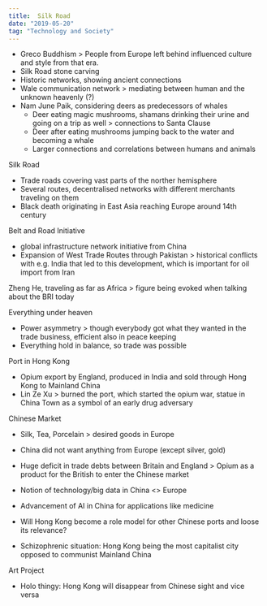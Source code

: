 ```yaml
---
title:  Silk Road
date: "2019-05-20"
tag: "Technology and Society"
---
```

- Greco Buddhism \> People from Europe left behind influenced culture and style from that era.
- Silk Road stone carving
- Historic networks, showing ancient connections
- Wale communication network \> mediating between human and the unknown heavenly (?)
- Nam June Paik, considering deers as predecessors of whales
	- Deer eating magic mushrooms, shamans drinking their urine and going on a trip as well \> connections to Santa Clause
	- Deer after eating mushrooms jumping back to the water and becoming a whale
	- Larger connections and correlations between humans and animals


Silk Road
- Trade roads covering vast parts of the norther hemisphere
- Several routes, decentralised networks with different merchants traveling on them
- Black death originating in East Asia reaching Europe around 14th century

Belt and Road Initiative
- global infrastructure network initiative from China
- Expansion of West Trade Routes through Pakistan \> historical conflicts with e.g. India that led to this development, which is important for oil import from Iran

Zheng He, traveling as far as Africa \> figure being evoked when talking about the BRI today

Everything under heaven
- Power asymmetry \> though everybody got what they wanted in the trade business, efficient also in peace keeping
- Everything hold in balance, so trade was possible

Port in Hong Kong
- Opium export by England, produced in India and sold through Hong Kong to Mainland China
- Lin Ze Xu \> burned the port, which started the opium war, statue in China Town as a symbol of an early drug adversary

Chinese Market
- Silk, Tea, Porcelain \> desired goods in Europe
- China did not want anything from Europe (except silver, gold)
- Huge deficit in trade debts between Britain and England \> Opium as a product for the British to enter the Chinese market

- Notion of technology/big data in China \<\> Europe
- Advancement of AI in China for applications like medicine
- Will Hong Kong become a role model for other Chinese ports and loose its relevance?
- Schizophrenic situation: Hong Kong being the most capitalist city opposed to communist Mainland China


Art Project
- Holo thingy: Hong Kong will disappear from Chinese sight and vice versa

